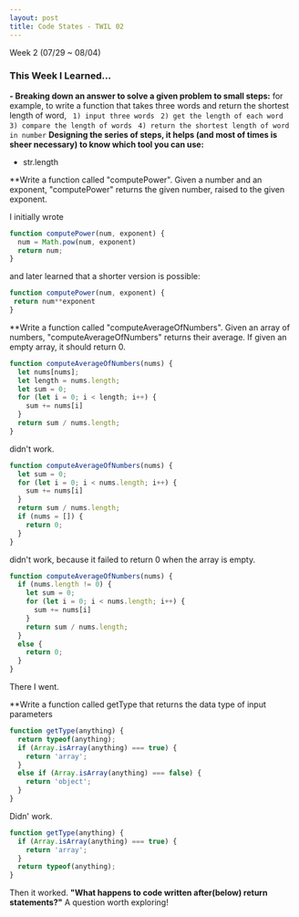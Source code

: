 ```yaml
---
layout: post
title: Code States - TWIL 02
---
```


Week 2 (07/29 ~ 08/04)
### This Week I Learned...

**- Breaking down an answer to solve a given problem to small steps:**
for example, to write a function that takes three words and return the shortest length of word,
  ` 1) input three words`
  ` 2) get the length of each word`
  ` 3) compare the length of words`
  ` 4) return the shortest length of word in number`
**Designing the series of steps, it helps (and most of times is sheer necessary) to know which tool you can use:**
- str.length

**Write a function called "computePower". 
Given a number and an exponent, "computePower" returns the given number, raised to the given exponent.

I initially wrote
```JavaScript
function computePower(num, exponent) {
  num = Math.pow(num, exponent)
  return num;
}
```
and later learned that a shorter version is possible:
```JavaScript
function computePower(num, exponent) {
 return num**exponent
}
```

**Write a function called "computeAverageOfNumbers". 
Given an array of numbers, "computeAverageOfNumbers" returns their average.
If given an empty array, it should return 0.

```JavaScript
function computeAverageOfNumbers(nums) {
  let nums[nums];
  let length = nums.length;
  let sum = 0;
  for (let i = 0; i < length; i++) {
    sum += nums[i]
  }
  return sum / nums.length;
}
```
didn't work.

```JavaScript
function computeAverageOfNumbers(nums) {
  let sum = 0;
  for (let i = 0; i < nums.length; i++) {
    sum += nums[i]
  }
  return sum / nums.length;
  if (nums = []) {
    return 0;
  }
}
```
didn't work, because it failed to return 0 when the array is empty.

```JavaScript
function computeAverageOfNumbers(nums) {
  if (nums.length != 0) {
    let sum = 0;
    for (let i = 0; i < nums.length; i++) {
      sum += nums[i]
    }
    return sum / nums.length;
  }
  else {
    return 0;
  }
}
```
There I went.

**Write a function called getType that returns the data type of input parameters

```JavaScript
function getType(anything) {
  return typeof(anything);
  if (Array.isArray(anything) === true) {
    return 'array';
  }
  else if (Array.isArray(anything) === false) {
    return 'object';
  }
}
```
Didn' work.

```JavaScript
function getType(anything) {
  if (Array.isArray(anything) === true) {
    return 'array';
  }
  return typeof(anything);
}
```
Then it worked. **"What happens to code written after(below) return statements?"** A question worth exploring!
